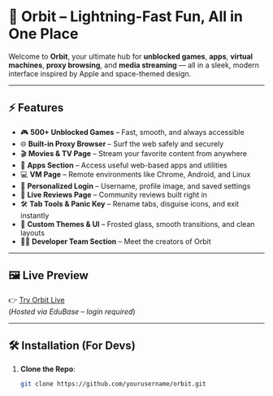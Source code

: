 # 🚀 Orbit – Lightning-Fast Fun, All in One Place

Welcome to **Orbit**, your ultimate hub for **unblocked games**, **apps**, **virtual machines**, **proxy browsing**, and **media streaming** — all in a sleek, modern interface inspired by Apple and space-themed design.

---

## ⚡ Features

- 🎮 **500+ Unblocked Games** – Fast, smooth, and always accessible
- 🌐 **Built-in Proxy Browser** – Surf the web safely and securely
- 🎬 **Movies & TV Page** – Stream your favorite content from anywhere
- 🧩 **Apps Section** – Access useful web-based apps and utilities
- 💻 **VM Page** – Remote environments like Chrome, Android, and Linux
- 👥 **Personalized Login** – Username, profile image, and saved settings
- 💬 **Live Reviews Page** – Community reviews built right in
- 🛠️ **Tab Tools & Panic Key** – Rename tabs, disguise icons, and exit instantly
- 🎨 **Custom Themes & UI** – Frosted glass, smooth transitions, and clean layouts
- 👨‍💻 **Developer Team Section** – Meet the creators of Orbit

---

## 🖼️ Live Preview

👉 [Try Orbit Live](https://edubase.nekoweb.org)  
(*Hosted via EduBase – login required*)

---

## 🛠️ Installation (For Devs)

1. **Clone the Repo**:
   ```bash
   git clone https://github.com/yourusername/orbit.git
